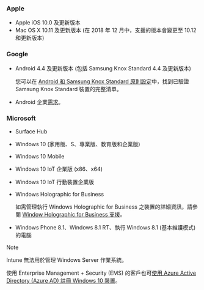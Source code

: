 

### <a name="apple"></a>Apple
- Apple iOS 10.0 及更新版本
- Mac OS X 10.11 及更新版本 (在 2018 年 12 月中，支援的版本會變更至 10.12 和更新版本)

### <a name="google"></a>Google
- Android 4.4 及更新版本 (包括 Samsung Knox Standard 4.4 及更新版本)

  您可以在 [Android 和 Samsung Knox Standard 原則設定](/intune/supported-devices-browsers#supported-samsung-knox-standard-devices)中，找到已驗證 Samsung Knox Standard 裝置的完整清單。


- Android 企業[需求](https://support.google.com/work/android/answer/6174145?hl=en)。

### <a name="microsoft"></a>Microsoft

- Surface Hub
- Windows 10 (家用版、S、專業版、教育版和企業版)
- Windows 10 Mobile
- Windows 10 IoT 企業版 (x86、x64)
- Windows 10 IoT 行動裝置企業版
- Windows Holographic for Business

  如需管理執行 Windows Holographic for Business 之裝置的詳細資訊，請參閱 [Window Holographic for Business 支援](../windows-holographic-for-business.md)。

- Windows Phone 8.1、Windows 8.1 RT、執行 Windows 8.1 (基本維護模式) 的電腦

> [!NOTE]
> Intune 無法用於管理 Windows Server 作業系統。

使用 Enterprise Management + Security (EMS) 的客戶也可[使用 Azure Active Directory (Azure AD) 註冊 Windows 10 裝置](/intune-classic/deploy-use/set-up-windows-device-management-with-microsoft-intune#azure-active-directory-enrollment)。


